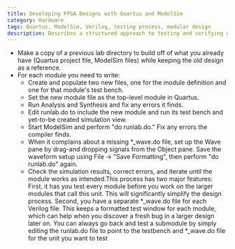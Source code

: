 ```yaml
---
title: Developing FPGA Designs with Quartus and ModelSim
category: Hardware
tags: Quartus, ModelSim, Verilog, testing process, modular design
description: Describes a structured approach to testing and verifying digital circuits using Quartus and ModelSim.
---
```



- Make a copy of a previous lab directory to build off of what you already have (Quartus project file, ModelSim files) while keeping the old design as a reference.
- For each module you need to write:
  - Create and populate two new files, one for the module definition and one for that module's test bench.
  - Set the new module file as the top-level module in Quartus.
  - Run Analysis and Synthesis and fix any errors it finds.
  - Edit runlab.do to include the new module and run its test bench and yet-to-be created simulation view.
  - Start ModelSim and perform "do runlab.do." Fix any errors the compiler finds.
  - When it complains about a missing *_wave.do file, set up the Wave pane by drag-and dropping signals from the Object pane. Save the waveform setup using File -> "Save Formatting", then perform "do runlab.do" again.
  - Check the simulation results, correct errors, and iterate until the module works as intended.This process has two major features: First, it has you test every module before you work on the larger  modules that call this unit. This will significantly simplify the design process. Second, you have a separate *_wave.do file for each Verilog file. This keeps a formatted test window for each module, which can help when you discover a fresh bug in a larger design later on. You can always go back and test a submodule by simply editing the runlab.do file to point to the testbench and *_wave.do file for the unit you want to test
